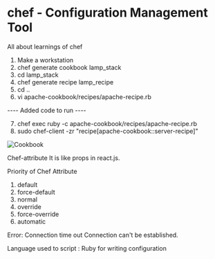 # chef - Configuration Management Tool 

All about learnings of chef 

1. Make a workstation 
2. chef generate cookbook lamp_stack 
3. cd lamp_stack 
4. chef generate recipe lamp_recipe 
5. cd .. 
6. vi apache-cookbook/recipes/apache-recipe.rb 

---- Added code to run ----

7. chef exec ruby -c apache-cookbook/recipes/apache-recipe.rb
8. sudo chef-client -zr "recipe[apache-cookbook::server-recipe]" 

![Cookbook](https://github.com/TauqeerAhmad5201/chef/assets/68806440/be9cebb7-1956-43b2-b585-f99e65c0c35f)



Chef-attribute 
It is like props in react.js. 

Priority of Chef Attribute 

1. default 
2. force-default 
3. normal
4. override 
5. force-override 
6. automatic

Error: Connection time out 
Connection can't be established. 


Language used to script : Ruby for writing configuration
